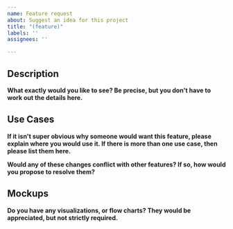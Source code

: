 ```yaml
---
name: Feature request
about: Suggest an idea for this project
title: "(feature)"
labels: ''
assignees: ''

---
```


## Description

**What exactly would you like to see? Be precise, but you don't have to work out the details here.**

## Use Cases

**If it isn't super obvious why someone would want this feature, please explain where you would use it. If there is more than one use case, then please list them here.**

**Would any of these changes conflict with other features? If so, how would you propose to resolve them?**

## Mockups

**Do you have any visualizations, or flow charts? They would be appreciated, but not strictly required.**
